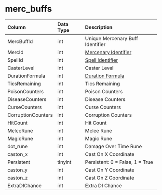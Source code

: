# merc\_buffs

| Column | Data Type | Description |
| :--- | :--- | :--- |
| MercBuffId | int | Unique Mercenary Buff Identifier |
| MercId | int | [Mercenary Identifier](mercs.md) |
| SpellId | int | [Spell Identifier](https://github.com/EQEmu/docs-db-schema/tree/e0eb157dbf5563b03c0faf391abc87ec69239f4a/docs/categories/mercenaries/spells_new.md) |
| CasterLevel | int | Caster Level |
| DurationFormula | int | [Duration Formula](https://eqemu.gitbook.io/server/categories/spells/buff-duration-formulas) |
| TicsRemaining | int | Tics Remaining |
| PoisonCounters | int | Poison Counters |
| DiseaseCounters | int | Disease Counters |
| CurseCounters | int | Curse Counters |
| CorruptionCounters | int | Corruption Counters |
| HitCount | int | Hit Count |
| MeleeRune | int | Melee Rune |
| MagicRune | int | Magic Rune |
| dot\_rune | int | Damage Over Time Rune |
| caston\_x | int | Cast On X Coordinate |
| Persistent | tinyint | Persistent: 0 = False, 1 = True |
| caston\_y | int | Cast On Y Coordinate |
| caston\_z | int | Cast On Z Coordinate |
| ExtraDIChance | int | Extra DI Chance |

